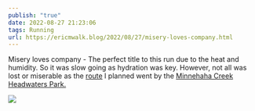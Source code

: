 ```yaml
---
publish: "true"
date: 2022-08-27 21:23:06
tags: Running
url: https://ericmwalk.blog/2022/08/27/misery-loves-company.html
---
```


Misery loves company - The perfect title to this run due to the heat and humidity. So it was slow going as hydration was key.  However, not all was lost or miserable as the [route](http://www.strava.com/activities/7711557707) I planned went by the [Minnehaha Creek Headwaters Park.](https://maps.apple.com/?address=16501%20Gray's%20Bay%20Blvd,%20Wayzata,%20MN%20%2055391,%20United%20States&auid=1929149110695579835&ll=44.953252,-93.487488&lsp=9902&q=Minnehaha%20Creek%20Headwaters%20Park&_ext=CjIKBQgEEOIBCgQIBRADCgQIBhASCgQIChABCgQIUhAHCgQIVRAOCgQIWRABCgUIpAEQARIkKatI4Gr4eUZAMaQ2cXI/X1fAOWjEcYUcekZAQe7oJAAkX1fA&t=m)

![](https://ericmwalk.blog/uploads/2022/a52eef0658.jpg)